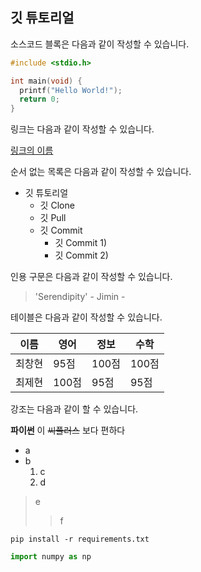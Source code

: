 ## 깃 튜토리얼

소스코드 블록은 다음과 같이 작성할 수 있습니다.

```c
#include <stdio.h>

int main(void) {
  printf("Hello World!");
  return 0;
}

```

링크는 다음과 같이 작성할 수 있습니다.

[링크의 이름](https://github.com/windust7)

순서 없는 목록은 다음과 같이 작성할 수 있습니다.

* 깃 튜토리얼
  * 깃 Clone
  * 깃 Pull
  * 깃 Commit
    * 깃 Commit 1)
    * 깃 Commit 2)

인용 구문은 다음과 같이 작성할 수 있습니다.

> 'Serendipity' - Jimin -

테이블은 다음과 같이 작성할 수 있습니다.

이름|영어|정보|수학
---|---|---|---|
최창현|95점|100점|100점|
최제현|100점|95점|95점|

강조는 다음과 같이 할 수 있습니다.

**파이썬** 이 ~~씨플러스~~ 보다 편하다

- a
- b
    1. c
    2. d
> e
>> f
```
pip install -r requirements.txt
```
```python
import numpy as np
```

